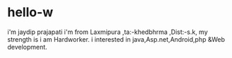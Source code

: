 # hello-w
i'm jaydip prajapati
i'm from Laxmipura ,ta:-khedbhrma ,Dist:-s.k,
my strength is i am Hardworker.
i interested in java,Asp.net,Android,php &Web development.
